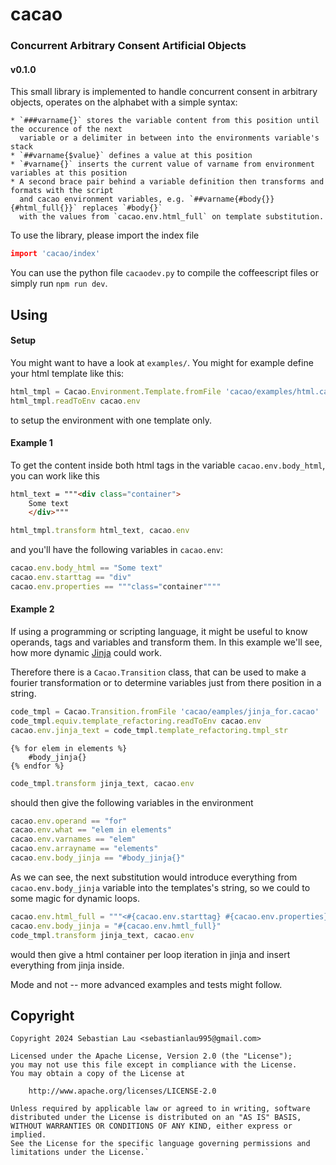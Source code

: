 # cacao
### Concurrent Arbitrary Consent Artificial Objects
#### v0.1.0

This small library is implemented to handle concurrent consent in arbitrary objects, operates on the alphabet with a simple syntax:

````cacao
* `###varname{}` stores the variable content from this position until the occurence of the next
  variable or a delimiter in between into the environments variable's stack
* `##varname{$value}` defines a value at this position
* `#varname{}` inserts the current value of varname from environment variables at this position
* A second brace pair behind a variable definition then transforms and formats with the script 
  and cacao environment variables, e.g. `##varname{#body{}}{#html_full{}}` replaces `#body{}`
  with the values from `cacao.env.html_full` on template substitution.
````

To use the library, please import the index file

````coffeescript
import 'cacao/index'
````

You can use the python file `cacaodev.py` to compile the coffeescript files or simply run `npm run dev`.

## Using

#### Setup

You might want to have a look at `examples/`. You might for example define your html template like this:

````js
html_tmpl = Cacao.Environment.Template.fromFile 'cacao/examples/html.cacao'
html_tmpl.readToEnv cacao.env
````

to setup the environment with one template only.

#### Example 1

To get the content inside both html tags in the variable `cacao.env.body_html`, you can work like this

````html
html_text = """<div class="container">
    Some text
    </div>"""
````
````js
html_tmpl.transform html_text, cacao.env
````

and you'll have the following variables in `cacao.env`:

````js
cacao.env.body_html == "Some text"
cacao.env.starttag == "div"
cacao.env.properties == """class="container""""
````

#### Example 2

If using a programming or scripting language, it might be useful to know operands, tags and variables and transform them. In this example we'll see, how more dynamic [Jinja](https://jinja.palletsprojects.com/en/3.0.x/templates/) could work.

Therefore there is a `Cacao.Transition` class, that can be used to make a fourier transformation or to determine variables
just from there position in a string.

````js
code_tmpl = Cacao.Transition.fromFile 'cacao/eamples/jinja_for.cacao'
code_tmpl.equiv.template_refactoring.readToEnv cacao.env
cacao.env.jinja_text = code_tmpl.template_refactoring.tmpl_str
````
````jinja
{% for elem in elements %}
    #body_jinja{}
{% endfor %}
````
````js
code_tmpl.transform jinja_text, cacao.env
````

should then give the following variables in the environment

````js
cacao.env.operand == "for"
cacao.env.what == "elem in elements"
cacao.env.varnames == "elem"
cacao.env.arrayname == "elements"
cacao.env.body_jinja == "#body_jinja{}"
````

As we can see, the next substitution would introduce everything from `cacao.env.body_jinja` variable into the templates's string, so we could to some magic for dynamic loops.

````js
cacao.env.html_full = """<#{cacao.env.starttag} #{cacao.env.properties}>#body_jinja{}</#{cacao.env.starttag}>"""
cacao.env.body_jinja = "#{cacao.env.hmtl_full}"
code_tmpl.transform jinja_text, cacao.env
````

would then give a html container per loop iteration in jinja and insert everything from jinja inside.

Mode and not -- more advanced examples and tests might follow.

## Copyright

````
Copyright 2024 Sebastian Lau <sebastianlau995@gmail.com>

Licensed under the Apache License, Version 2.0 (the "License");
you may not use this file except in compliance with the License.
You may obtain a copy of the License at

    http://www.apache.org/licenses/LICENSE-2.0

Unless required by applicable law or agreed to in writing, software
distributed under the License is distributed on an "AS IS" BASIS,
WITHOUT WARRANTIES OR CONDITIONS OF ANY KIND, either express or implied.
See the License for the specific language governing permissions and
limitations under the License.`
````
